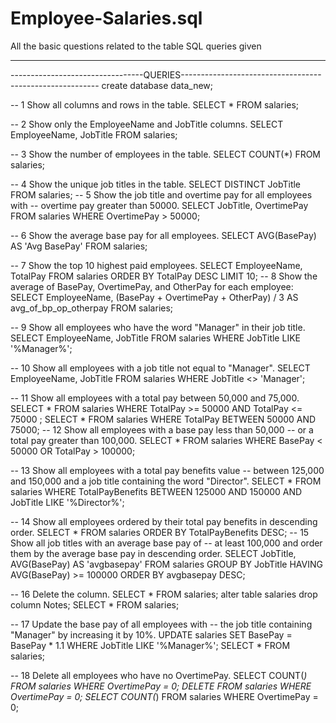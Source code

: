 # Employee-Salaries.sql
All the basic questions related to the table 
SQL queries given

---------------------------------------------------------------------------------------------------------------------------------------------------------------------
---------------------------------QUERIES---------------------------------------------------------
create database data_new;

-- 1 Show all columns and rows in the table.
SELECT 
    *
FROM
    salaries;

-- 2	Show only the EmployeeName and JobTitle columns.
SELECT 
    EmployeeName, JobTitle
FROM
    salaries;


-- 3	Show the number of employees in the table.
SELECT 
    COUNT(*)
FROM
    salaries;

-- 4	Show the unique job titles in the table.
SELECT DISTINCT
    JobTitle
FROM
    salaries;
-- 5	Show the job title and overtime pay for all employees with 
-- overtime pay greater than 50000.
SELECT 
    JobTitle, OvertimePay
FROM
    salaries
WHERE
    OvertimePay > 50000;

-- 6	Show the average base pay for all employees.
SELECT 
    AVG(BasePay) AS 'Avg BasePay'
FROM
    salaries;

-- 7	Show the top 10 highest paid employees.
SELECT 
    EmployeeName, TotalPay
FROM
    salaries
ORDER BY TotalPay DESC
LIMIT 10;
-- 8	Show the average of BasePay, OvertimePay, and OtherPay for each employee:
SELECT 
    EmployeeName,
    (BasePay + OvertimePay + OtherPay) / 3 AS avg_of_bp_op_otherpay
FROM
    salaries;

-- 9	Show all employees who have the word "Manager" in their job title.
SELECT 
    EmployeeName, JobTitle
FROM
    salaries
WHERE
    JobTitle LIKE '%Manager%';

-- 10	Show all employees with a job title not equal to "Manager".
SELECT 
    EmployeeName, JobTitle
FROM
    salaries
WHERE
    JobTitle <> 'Manager';

-- 11	Show all employees with a total pay between 50,000 and 75,000.
SELECT 
    *
FROM
    salaries
WHERE
    TotalPay >= 50000 AND TotalPay <= 75000
;
SELECT 
    *
FROM
    salaries
WHERE
    TotalPay BETWEEN 50000 AND 75000;
-- 12	Show all employees with a base pay less than 50,000 
-- or a total pay greater than 100,000.
SELECT 
    *
FROM
    salaries
WHERE
    BasePay < 50000 OR TotalPay > 100000;

-- 13	Show all employees with a total pay benefits value 
-- between 125,000 and 150,000 and a job title containing the word "Director".
SELECT 
    *
FROM
    salaries
WHERE
    TotalPayBenefits BETWEEN 125000 AND 150000
        AND JobTitle LIKE '%Director%';

-- 14	Show all employees ordered by their total pay benefits in descending order.
SELECT 
    *
FROM
    salaries
ORDER BY TotalPayBenefits DESC;
-- 15	Show all job titles with an average base pay of 
-- at least 100,000 and order them by the average base pay in descending order.
SELECT 
    JobTitle, AVG(BasePay) AS 'avgbasepay'
FROM
    salaries
GROUP BY JobTitle
HAVING AVG(BasePay) >= 100000
ORDER BY avgbasepay DESC;

-- 16	Delete the column.
SELECT 
    *
FROM
    salaries;
alter table salaries
drop column Notes;
SELECT 
    *
FROM
    salaries;

-- 17	Update the base pay of all employees with 
-- the job title containing "Manager" by increasing it by 10%.
UPDATE salaries 
SET 
    BasePay = BasePay * 1.1
WHERE
    JobTitle LIKE '%Manager%';
SELECT 
    *
FROM
    salaries;

-- 18	Delete all employees who have no OvertimePay.
SELECT 
    COUNT(*)
FROM
    salaries
WHERE
    OvertimePay = 0;
DELETE FROM salaries 
WHERE
    OvertimePay = 0;
SELECT 
    COUNT(*)
FROM
    salaries
WHERE
    OvertimePay = 0;
